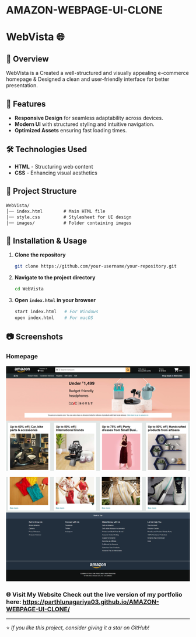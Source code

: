 # AMAZON-WEBPAGE-UI-CLONE
# **WebVista** 🌐

## 📌 Overview
WebVista is a Created a well-structured and visually appealing e-commerce homepage & Designed a clean and user-friendly interface for better presentation.

## 🚀 Features
- **Responsive Design** for seamless adaptability across devices.
- **Modern UI** with structured styling and intuitive navigation.
- **Optimized Assets** ensuring fast loading times.

## 🛠️ Technologies Used
- **HTML** - Structuring web content
- **CSS** - Enhancing visual aesthetics

## 📂 Project Structure
```
WebVista/
│── index.html        # Main HTML file
│── style.css         # Stylesheet for UI design
│── images/           # Folder containing images
```

## 🔧 Installation & Usage
1. **Clone the repository**  
   ```bash
   git clone https://github.com/your-username/your-repository.git
   ```
2. **Navigate to the project directory**  
   ```bash
   cd WebVista
   ```
3. **Open `index.html` in your browser**  
   ```bash
   start index.html   # For Windows
   open index.html    # For macOS
   ```

## 📷 Screenshots
### Homepage
![Screenshot 1](images/Screenshot%201.png)

![Screenshot 2](images/Screenshot%202.png)


### 🌐 Visit My Website Check out the live version of my portfolio here: https://parthlunagariya03.github.io/AMAZON-WEBPAGE-UI-CLONE/
---
⭐ *If you like this project, consider giving it a star on GitHub!*  
